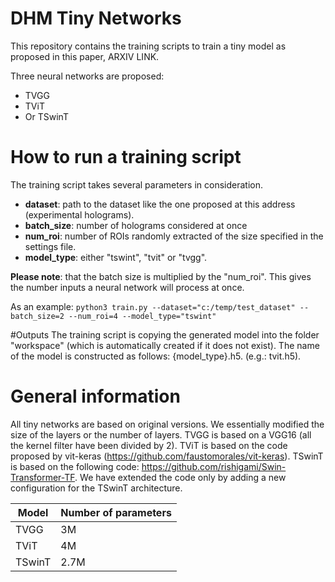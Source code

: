 # DHM Tiny Networks
This repository contains the training scripts to train a tiny model as proposed in this paper, ARXIV LINK.

Three neural networks are proposed:

- TVGG 
- TViT
- Or TSwinT

# How to run a training script
The training script takes several parameters in consideration.
- **dataset**: path to the dataset like the one proposed at this address (experimental holograms).
- **batch_size**: number of holograms considered at once
- **num_roi**: number of ROIs randomly extracted of the size specified in the settings file. 
- **model_type**: either "tswint", "tvit" or "tvgg". 

**Please note**: that the batch size is multiplied by the "num_roi". This gives the number inputs a neural network will process at once. 

As an example:
`python3 train.py --dataset="c:/temp/test_dataset" --batch_size=2 --num_roi=4 --model_type="tswint"`

#Outputs 
The training script is copying the generated model into the folder "workspace" (which is automatically created if it does not exist).
The name of the model is constructed as follows: {model_type}.h5. (e.g.: tvit.h5).

# General information

All tiny networks are based on original versions. We essentially modified the size of the layers or the number of layers.
TVGG is based on a VGG16 (all the kernel filter have been divided by 2). TViT is based on the code proposed by vit-keras (https://github.com/faustomorales/vit-keras). 
TSwinT is based on the following code: https://github.com/rishigami/Swin-Transformer-TF. We have extended the code only by adding a new configuration for the TSwinT architecture. 

| Model | Number of parameters |
| --- | --- |
| TVGG| 3M |
| TViT| 4M |
| TSwinT| 2.7M |